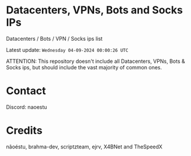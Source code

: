 # Datacenters, VPNs, Bots and Socks IPs
 
Datacenters / Bots / VPN / Socks ips list

Latest update: `Wednesday 04-09-2024 00:00:26 UTC` 

ATTENTION: This repository doesn't include all Datacenters, VPNs, Bots & Socks ips, 
but should include the vast majority of common ones.

# Contact
Discord: naoestu

# Credits
nãoéstu, brahma-dev, scriptzteam, ejrv, X4BNet and TheSpeedX
